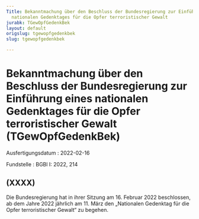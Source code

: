```yaml
---
Title: Bekanntmachung über den Beschluss der Bundesregierung zur Einführung eines
  nationalen Gedenktages für die Opfer terroristischer Gewalt
jurabk: TGewOpfGedenkBek
layout: default
origslug: tgewopfgedenkbek
slug: tgewopfgedenkbek

---
```


# Bekanntmachung über den Beschluss der Bundesregierung zur Einführung eines nationalen Gedenktages für die Opfer terroristischer Gewalt (TGewOpfGedenkBek)

Ausfertigungsdatum
:   2022-02-16

Fundstelle
:   BGBl I: 2022, 214


## (XXXX)

Die Bundesregierung hat in ihrer Sitzung am 16. Februar 2022 beschlossen, ab dem Jahre 2022 jährlich am 11. März den „Nationalen Gedenktag für die Opfer terroristischer Gewalt“ zu begehen.

